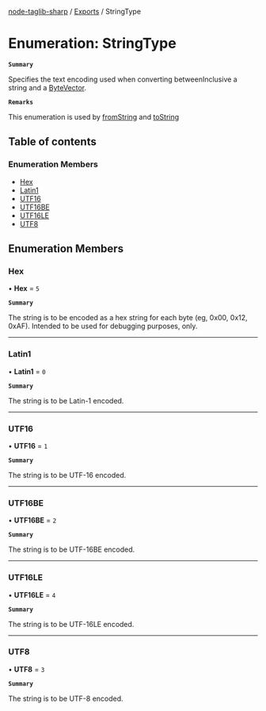 [node-taglib-sharp](../README.md) / [Exports](../modules.md) / StringType

# Enumeration: StringType

**`Summary`**

Specifies the text encoding used when converting betweenInclusive a string and a
    [ByteVector](../classes/ByteVector.md).

**`Remarks`**

This enumeration is used by [fromString](../classes/ByteVector.md#fromstring) and
    [toString](../classes/ByteVector.md#tostring)

## Table of contents

### Enumeration Members

- [Hex](StringType.md#hex)
- [Latin1](StringType.md#latin1)
- [UTF16](StringType.md#utf16)
- [UTF16BE](StringType.md#utf16be)
- [UTF16LE](StringType.md#utf16le)
- [UTF8](StringType.md#utf8)

## Enumeration Members

### Hex

• **Hex** = ``5``

**`Summary`**

The string is to be encoded as a hex string for each byte (eg, 0x00, 0x12, 0xAF).
    Intended to be used for debugging purposes, only.

___

### Latin1

• **Latin1** = ``0``

**`Summary`**

The string is to be Latin-1 encoded.

___

### UTF16

• **UTF16** = ``1``

**`Summary`**

The string is to be UTF-16 encoded.

___

### UTF16BE

• **UTF16BE** = ``2``

**`Summary`**

The string is to be UTF-16BE encoded.

___

### UTF16LE

• **UTF16LE** = ``4``

**`Summary`**

The string is to be UTF-16LE encoded.

___

### UTF8

• **UTF8** = ``3``

**`Summary`**

The string is to be UTF-8 encoded.
